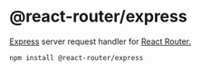 # @react-router/express

[Express](https://expressjs.com) server request handler for [React Router.](https://github.com/remix-run/react-router)

```sh
npm install @react-router/express
```
